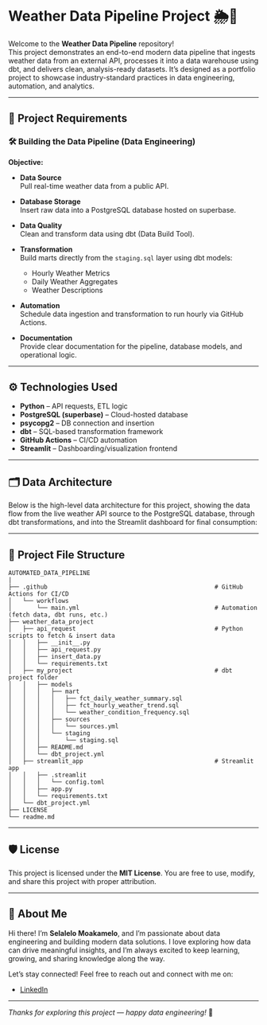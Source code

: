 # Weather Data Pipeline Project 🌦️🚀

Welcome to the **Weather Data Pipeline** repository!  
This project demonstrates an end-to-end modern data pipeline that ingests weather data from an external API, processes it into a data warehouse using dbt, and delivers clean, analysis-ready datasets. It’s designed as a portfolio project to showcase industry-standard practices in data engineering, automation, and analytics.

---

## 🚀 Project Requirements

### 🛠️ Building the Data Pipeline (Data Engineering)

**Objective:**

- **Data Source**  
  Pull real-time weather data from a public API.

- **Database Storage**  
  Insert raw data into a PostgreSQL database hosted on superbase.

- **Data Quality**  
  Clean and transform data using dbt (Data Build Tool).

- **Transformation**  
  Build marts directly from the `staging.sql` layer using dbt models:
  - Hourly Weather Metrics
  - Daily Weather Aggregates
  - Weather Descriptions

- **Automation**  
  Schedule data ingestion and transformation to run hourly via GitHub Actions.

- **Documentation**  
  Provide clear documentation for the pipeline, database models, and operational logic.

---

## ⚙️ Technologies Used

- **Python** – API requests, ETL logic  
- **PostgreSQL (superbase)** – Cloud-hosted database  
- **psycopg2** – DB connection and insertion  
- **dbt** – SQL-based transformation framework  
- **GitHub Actions** – CI/CD automation  
- **Streamlit** – Dashboarding/visualization frontend  

---

## 🗂️ Data Architecture

Below is the high-level data architecture for this project, showing the data flow from the live weather API source to the PostgreSQL database, through dbt transformations, and into the Streamlit dashboard for final consumption:


---

## 📁 Project File Structure
```plaintext
AUTOMATED_DATA_PIPELINE
|
├── .github                                               # GitHub Actions for CI/CD
│   └── workflows
│       └── main.yml                                      # Automation (fetch data, dbt runs, etc.)
├── weather_data_project
│   ├── api_request                                       # Python scripts to fetch & insert data
│   │   ├── __init__.py
│   │   ├── api_request.py
│   │   ├── insert_data.py
│   │   └── requirements.txt
│   ├── my_project                                        # dbt project folder
│   │   ├── models
│   │   │   ├── mart
│   │   │   │   ├── fct_daily_weather_summary.sql
│   │   │   │   ├── fct_hourly_weather_trend.sql
│   │   │   │   └── weather_condition_frequency.sql
│   │   │   ├── sources
│   │   │   │   └── sources.yml
│   │   │   └── staging
│   │   │       └── staging.sql
│   │   ├── README.md
│   │   └── dbt_project.yml                               
│   ├── streamlit_app                                     # Streamlit app
│   │   ├── .streamlit
│   │   │   └── config.toml
│   │   ├── app.py
│   │   └── requirements.txt
│   └── dbt_project.yml
├── LICENSE
└── readme.md
```
---
## 🛡️ License

This project is licensed under the **MIT License**. You are free to use, modify, and share this project with proper attribution.

---

## 🌟 About Me

Hi there! I’m **Selalelo Moakamelo**, and I’m passionate about data engineering and building modern data solutions. I love exploring how data can drive meaningful insights, and I’m always excited to keep learning, growing, and sharing knowledge along the way.

Let’s stay connected! Feel free to reach out and connect with me on:

- [LinkedIn](https://www.linkedin.com/in/selalelo-moakamelo-35b57719a)

---

*Thanks for exploring this project — happy data engineering!* 🚀
